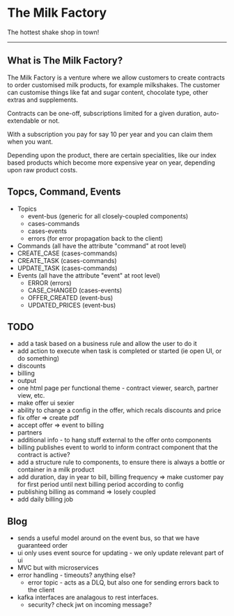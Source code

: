 # The Milk Factory

The hottest shake shop in town!

----

## What is The Milk Factory?

The Milk Factory is a venture where we allow customers to create contracts to order customised milk 
products, for example milkshakes. The customer can customise things like fat and sugar content, 
chocolate type, other extras and supplements.

Contracts can be one-off, subscriptions limited for a given duration, auto-extendable or not.

With a subscription you pay for say 10 per year and you can claim them when you want.

Depending upon the product, there are certain specialities, like our index based products which 
become more expensive year on year, depending upon raw product costs.

## Topcs, Command, Events

- Topics
  - event-bus (generic for all closely-coupled components)
  - cases-commands
  - cases-events
  - errors (for error propagation back to the client)
- Commands (all have the attribute "command" at root level)
 - CREATE_CASE (cases-commands)
 - CREATE_TASK (cases-commands)
 - UPDATE_TASK (cases-commands)
- Events (all have the attribute "event" at root level)
  - ERROR (errors)
  - CASE_CHANGED (cases-events)
  - OFFER_CREATED (event-bus)
  - UPDATED_PRICES (event-bus)

## TODO

- add a task based on a business rule and allow the user to do it
- add action to execute when task is completed or started (ie open UI, or do something)
- discounts
- billing
- output
- one html page per functional theme - contract viewer, search, partner view, etc.
- make offer ui sexier
- ability to change a config in the offer, which recals discounts and price
- fix offer => create pdf
- accept offer => event to billing
- partners
- additional info - to hang stuff external to the offer onto components
- billing publishes event to world to inform contract component that the contract is active?
- add a structure rule to components, to ensure there is always a bottle or container in a milk product
- add duration, day in year to bill, billing frequency => make customer pay for first period until next billing period according to config
- publishing billing as command => losely coupled
- add daily billing job

## Blog

- sends a useful model around on the event bus, so that we have guaranteed order
- ui only uses event source for updating - we only update relevant part of ui
- MVC but with microservices
- error handling - timeouts? anything else?
  - error topic - acts as a DLQ, but also one for sending errors back to the client
- kafka interfaces are analagous to rest interfaces.
  - security? check jwt on incoming message?
